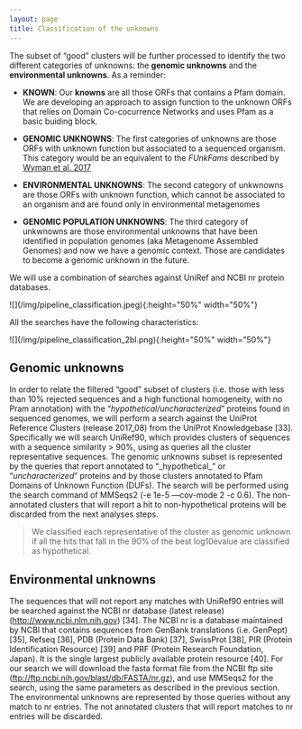 ```yaml
---
layout: page
title: Classification of the unknowns
---
```


The subset of “good” clusters will be further processed to identify the two different categories of unknowns: the **genomic unknowns** and the **environmental unknowns**. As a reminder:

-   **KNOWN**: Our **knowns** are all those ORFs that contains a Pfam domain. We are developing an approach to assign function to the unknown ORFs that relies on Domain Co-cocurrence Networks and uses Pfam as a basic buiding block.

-   **GENOMIC UNKNOWNS**: The first categories of unknowns are those ORFs with unknown function but associated to a sequenced organism. This category would be an equivalent to the _FUnkFams_ described by [Wyman et al. 2017](https://www.biorxiv.org/content/early/2017/10/23/207985)

-   **ENVIRONMENTAL UNKNOWNS**: The second category of unkwnowns are those  ORFs with unknown function, which cannot be associated to an organism and are found only in environmental metagenomes

-   **GENOMIC POPULATION UNKNOWNS**: The third category of unkwnowns are those environmental unknowns that have been identified in population genomes (aka Metagenome Assembled Genomes) and now we have a genomic context. Those are candidates to become a genomic unknown in the future.

We will use a combination of searches against UniRef and NCBI nr protein databases.

<div class="img_container img-responsive">
![](/img/pipeline_classification.jpeg){:height="50%" width="50%"}
</div>

All the searches have the following characteristics:

<div class="img_container img-responsive">
![](/img/pipeline_classification_2bl.png){:height="50%" width="50%"}
</div>

<h2 class="section-heading  text-primary">Genomic unknowns</h2>

In order to relate the filtered “good” subset of clusters (i.e. those with less than 10% rejected sequences and a high functional homogeneity, with no Pram annotation) with the “_hypothetical/uncharacterized_” proteins found in sequenced genomes, we will perform a search against the UniProt Reference Clusters (release 2017_08) from the UniProt Knowledgebase [33]. Specifically we will search UniRef90, which provides clusters of sequences with a sequence similarity > 90%, using as queries all the cluster representative sequences.
The genomic unknowns subset is represented by the queries that report annotated to “\_hypothetical_” or “_uncharacterized_” proteins and by those clusters annotated to Pfam Domains of Unknown Function (DUFs). The search will be performed using the search command of MMSeqs2 (-e 1e-5 —cov-mode 2 -c 0.6). The non-annotated clusters that will report a hit to non-hypothetical proteins will be discarded from the next analyses steps.

> We classified each representative of the cluster as genomic unknown if all the hits that fall in the 90% of the best log10evalue are classified as hypothetical.

<h2 class="section-heading  text-primary">Environmental unknowns</h2>

The sequences that will not report any matches with UniRef90 entries will be searched against the NCBI nr database (latest release) (<http://www.ncbi.nlm.nih.gov>) [34]. The NCBI nr is a database maintained by NCBI that contains sequences from GenBank translations (i.e. GenPept) [35], Refseq [36], PDB (Protein Data Bank) [37], SwissProt [38], PIR (Protein Identification Resource) [39] and PRF (Protein Research Foundation, Japan). It is the single largest publicly available protein resource [40]. For our search we will download the fasta format file from the NCBI ftp site (ftp://ftp.ncbi.nih.gov/blast/db/FASTA/nr.gz), and use MMSeqs2 for the search, using the same parameters as described in the previous section.
The environmental unknowns are represented by those queries without any match to nr entries. The not annotated clusters that will report matches to nr entries will be discarded.
